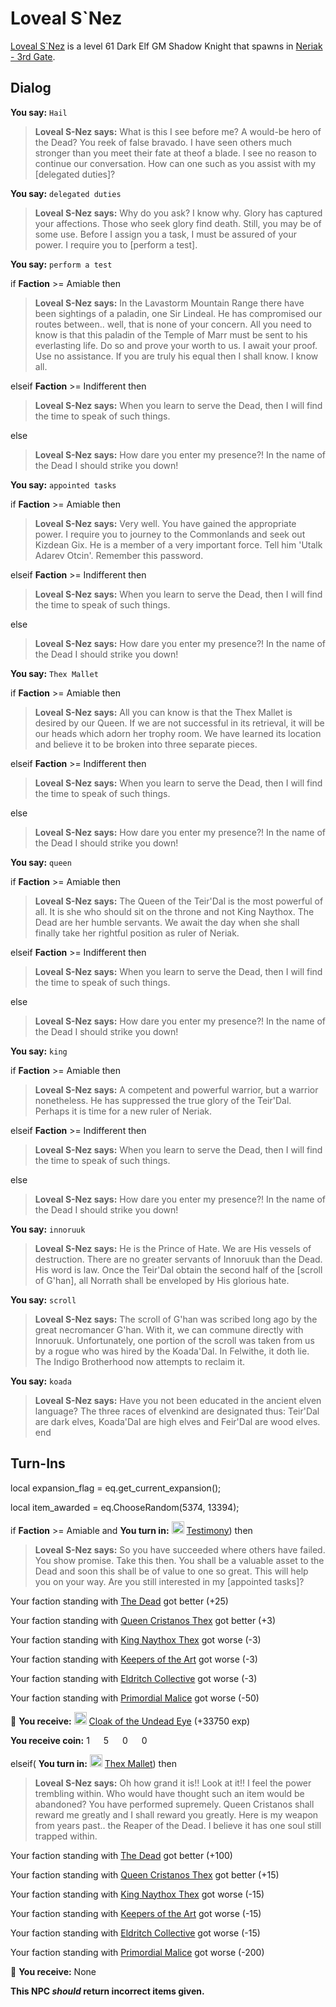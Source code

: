 # Loveal S\`Nez



[Loveal S\`Nez](/npc/42042) is a level 61 Dark Elf GM Shadow Knight that spawns in [Neriak - 3rd Gate](/zone/42).






## Dialog

**You say:** `Hail`



>**Loveal S-Nez says:** What is this I see before me? A would-be hero of the Dead? You reek of false bravado. I have seen others much stronger than you meet their fate at theof a blade. I see no reason to continue our conversation. How can one such as you assist with my [delegated duties]?

**You say:** `delegated duties`



>**Loveal S-Nez says:** Why do you ask? I know why. Glory has captured your affections. Those who seek glory find death. Still, you may be of some use. Before I assign you a task, I must be assured of your power. I require you to [perform a test].

**You say:** `perform a test`



if **Faction** >= Amiable then



>**Loveal S-Nez says:** In the Lavastorm Mountain Range there have been sightings of a paladin, one Sir Lindeal. He has compromised our routes between.. well, that is none of your concern. All you need to know is that this paladin of the Temple of Marr must be sent to his everlasting life. Do so and prove your worth to us. I await your proof. Use no assistance. If you are truly his equal then I shall know. I know all.


elseif **Faction** >= Indifferent then



>**Loveal S-Nez says:** When you learn to serve the Dead, then I will find the time to speak of such things.


else



>**Loveal S-Nez says:** How dare you enter my presence?!  In the name of the Dead I should strike you down!




**You say:** `appointed tasks`



if **Faction** >= Amiable then



>**Loveal S-Nez says:** Very well. You have gained the appropriate power. I require you to journey to the Commonlands and seek out Kizdean Gix. He is a member of a very important force. Tell him 'Utalk Adarev Otcin'. Remember this password.


elseif **Faction** >= Indifferent then



>**Loveal S-Nez says:** When you learn to serve the Dead, then I will find the time to speak of such things.


else



>**Loveal S-Nez says:** How dare you enter my presence?!  In the name of the Dead I should strike you down!




**You say:** `Thex Mallet`



if **Faction** >= Amiable then



>**Loveal S-Nez says:** All you can know is that the Thex Mallet is desired by our Queen. If we are not successful in its retrieval, it will be our heads which adorn her trophy room. We have learned its location and believe it to be broken into three separate pieces.


elseif **Faction** >= Indifferent then



>**Loveal S-Nez says:** When you learn to serve the Dead, then I will find the time to speak of such things.


else



>**Loveal S-Nez says:** How dare you enter my presence?!  In the name of the Dead I should strike you down!




**You say:** `queen`



if **Faction** >= Amiable then



>**Loveal S-Nez says:** The Queen of the Teir'Dal is the most powerful of all. It is she who should sit on the throne and not King Naythox. The Dead are her humble servants. We await the day when she shall finally take her rightful position as ruler of Neriak.


elseif **Faction** >= Indifferent then



>**Loveal S-Nez says:** When you learn to serve the Dead, then I will find the time to speak of such things.


else



>**Loveal S-Nez says:** How dare you enter my presence?!  In the name of the Dead I should strike you down!




**You say:** `king`



if **Faction** >= Amiable then



>**Loveal S-Nez says:** A competent and powerful warrior, but a warrior nonetheless. He has suppressed the true glory of the Teir'Dal. Perhaps it is time for a new ruler of Neriak.


elseif **Faction** >= Indifferent then



>**Loveal S-Nez says:** When you learn to serve the Dead, then I will find the time to speak of such things.


else



>**Loveal S-Nez says:** How dare you enter my presence?!  In the name of the Dead I should strike you down!




**You say:** `innoruuk`



>**Loveal S-Nez says:** He is the Prince of Hate. We are His vessels of destruction. There are no greater servants of Innoruuk than the Dead. His word is law. Once the Teir'Dal obtain the second half of the [scroll of G'han], all Norrath shall be enveloped by His glorious hate.

**You say:** `scroll`



>**Loveal S-Nez says:** The scroll of G'han was scribed long ago by the great necromancer G'han. With it, we can commune directly with Innoruuk. Unfortunately, one portion of the scroll was taken from us by a rogue who was hired by the Koada'Dal. In Felwithe, it doth lie. The Indigo Brotherhood now attempts to reclaim it.

**You say:** `koada`



>**Loveal S-Nez says:** Have you not been educated in the ancient elven language? The three races of elvenkind are designated thus: Teir'Dal are dark elves, Koada'Dal are high elves and Feir'Dal are wood elves.
end


## Turn-Ins



local expansion_flag = eq.get_current_expansion();

local item_awarded = eq.ChooseRandom(5374, 13394);

if **Faction** >= Amiable and  **You turn in:** <img style="background:url(/static/icons/blank_slot.gif);width:20px;height:20px;" src="/static/icons/item_504.png" alt="" /> <a
                                href="/item/18828" data-url="18828" class="tooltip-link link">Testimony</a>) then


>**Loveal S-Nez says:** So you have succeeded where others have failed. You show promise. Take this then. You shall be a valuable asset to the Dead and soon this shall be of value to one so great. This will help you on your way. Are you still interested in my [appointed tasks]?


Your faction standing with [The Dead](/faction/239) got better (<span class='text-success'>+25</span>)


Your faction standing with [Queen Cristanos Thex](/faction/303) got better (<span class='text-success'>+3</span>)


Your faction standing with [King Naythox Thex](/faction/278) got worse (<span class='text-danger'>-3</span>)


Your faction standing with [Keepers of the Art](/faction/275) got worse (<span class='text-danger'>-3</span>)


Your faction standing with [Eldritch Collective](/faction/245) got worse (<span class='text-danger'>-3</span>)


Your faction standing with [Primordial Malice](/faction/1522) got worse (<span class='text-danger'>-50</span>)


 &#127873; **You receive:**  <img style="background:url(/static/icons/blank_slot.gif);width:20px;height:20px;" src="/static/icons/item_842.png" alt="" /> <a
                                href="/item/2317" data-url="2317" class="tooltip-link link">Cloak of the Undead Eye</a> (+33750 exp)

**You receive coin:** 1 <img src='/static/icons/item_644.png' width='14' height='14'/> 5 <img src='/static/icons/item_645.png' width='14' height='14'/> 0 <img src='/static/icons/item_646.png' width='14' height='14'/> 0 <img src='/static/icons/item_647.png' width='14' height='14'/> 

elseif( **You turn in:** <img style="background:url(/static/icons/blank_slot.gif);width:20px;height:20px;" src="/static/icons/item_567.png" alt="" /> <a
                                href="/item/13390" data-url="13390" class="tooltip-link link">Thex Mallet</a>) then


>**Loveal S-Nez says:** Oh how grand it is!! Look at it!! I feel the power trembling within. Who would have thought such an item would be abandoned? You have performed supremely. Queen Cristanos shall reward me greatly and I shall reward you greatly. Here is my weapon from years past.. the Reaper of the Dead. I believe it has one soul still trapped within.


Your faction standing with [The Dead](/faction/239) got better (<span class='text-success'>+100</span>)


Your faction standing with [Queen Cristanos Thex](/faction/303) got better (<span class='text-success'>+15</span>)


Your faction standing with [King Naythox Thex](/faction/278) got worse (<span class='text-danger'>-15</span>)


Your faction standing with [Keepers of the Art](/faction/275) got worse (<span class='text-danger'>-15</span>)


Your faction standing with [Eldritch Collective](/faction/245) got worse (<span class='text-danger'>-15</span>)


Your faction standing with [Primordial Malice](/faction/1522) got worse (<span class='text-danger'>-200</span>)








 &#127873; **You receive:** None 

 

**This NPC *should* return incorrect items given.**






